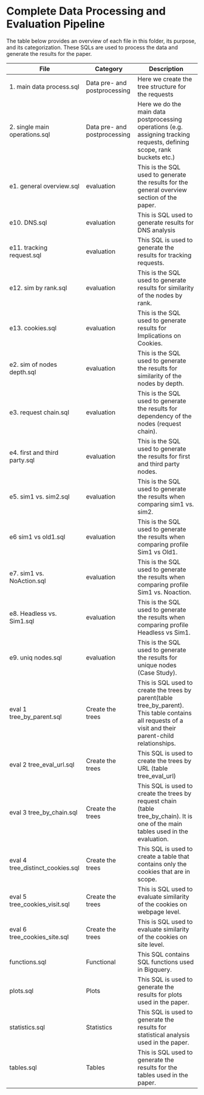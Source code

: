 # Complete Data Processing and Evaluation Pipeline

The table below provides an overview of each file in this folder, its purpose, and its categorization. 
These SQLs are used to process the data and generate the results for the paper.

File | Category | Description | 
--- | --- | ---
1. main data process.sql | Data pre- and postprocessing | Here we create the tree structure for the requests
2. single main operations.sql | Data pre- and postprocessing | Here we do the main data postprocessing operations (e.g. assigning tracking requests, defining scope, rank buckets etc.)
e1. general overview.sql | evaluation | This is the SQL used to generate the results for the general overview section of the paper.
e10. DNS.sql | evaluation | This is SQL used to generate results for DNS analysis
e11. tracking request.sql | evaluation | This SQL is used to generate the results for tracking requests.
e12. sim by rank.sql | evaluation | This is the SQL used to generate results for similarity of the nodes by rank.
e13. cookies.sql | evaluation | This is the SQL used to generate results for Implications on Cookies.
e2. sim of nodes depth.sql | evaluation | This is the SQL used to generate the results for similarity of the nodes by depth.
e3. request chain.sql | evaluation | This is the SQL used to generate the results for dependency of the nodes (request chain).
e4. first and third party.sql | evaluation | This is the SQL used to generate the results for first and third party nodes.
e5. sim1 vs. sim2.sql | evaluation | This is the SQL used to generate the results when comparing sim1 vs. sim2.
e6 sim1 vs old1.sql | evaluation | This is the SQL used to generate the results when comparing profile Sim1 vs Old1.
e7. sim1 vs. NoAction.sql | evaluation | This is the SQL used to generate the results when comparing profile Sim1 vs. Noaction.
e8. Headless vs. Sim1.sql | evaluation | This is the SQL used to generate the results when comparing profile Headless vs Sim1.
e9. uniq nodes.sql | evaluation | This is the SQL used to generate the results for unique nodes (Case Study).
eval 1 tree_by_parent.sql | Create the trees | This is SQL used to create the trees by parent(table tree_by_parent). This table contains all requests of a visit and their parent-child relationships.
eval 2 tree_eval_url.sql | Create the trees | This SQL is used to create the trees by URL (table tree_eval_url)
eval 3 tree_by_chain.sql | Create the trees | This SQL is used to create the trees by request chain (table tree_by_chain). It is one of the main tables used in the evaluation.
eval 4 tree_distinct_cookies.sql | Create the trees | This SQL is used to create a table that contains only the cookies that are in scope.
eval 5 tree_cookies_visit.sql | Create the trees | This is SQL used to evaluate similarity of the cookies on webpage level.
eval 6 tree_cookies_site.sql | Create the trees | This is SQL used to evaluate similarity of the cookies on site level.
functions.sql | Functional | This SQL contains SQL functions used in Bigquery.
plots.sql | Plots | This SQL is used to generate the results for plots used in the paper.
statistics.sql | Statistics | This SQL is used to generate the results for statistical analysis used in the paper.
tables.sql | Tables | This is SQL used to generate the results for the tables used in the paper.
